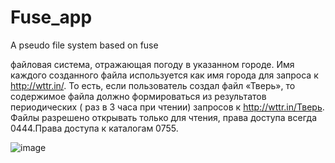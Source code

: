 # Fuse_app

A pseudo file system based on fuse


файловая система, отражающая погоду в указанном городе. Имя каждого созданного файла используется как имя города для запроса к http://wttr.in/. То есть, если пользователь создал файл «Тверь», то содержимое файла должно формироваться из результатов периодических ( раз в 3 часа при чтении) запросов к http://wttr.in/Тверь. Файлы разрешено открывать только для чтения, права доступа всегда 0444.Права доступа к каталогам 0755. 


![image](https://user-images.githubusercontent.com/62328061/169508779-c7029fda-4e39-4776-a907-2fe9120749b1.png)
